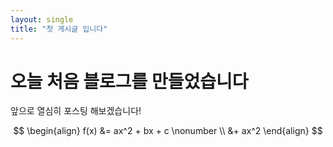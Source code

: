 ```yaml
---
layout: single
title: "첫 게시글 입니다"
---
```


# 오늘 처음 블로그를 만들었습니다

앞으로 열심히 포스팅 해보겠습니다!

$$
\begin{align}
f(x) &= ax^2 + bx + c \nonumber \\
&+ ax^2
\end{align}
$$


